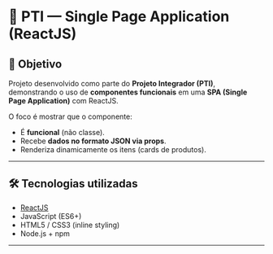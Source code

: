# 📌 PTI — Single Page Application (ReactJS)

## 🎯 Objetivo
Projeto desenvolvido como parte do **Projeto Integrador (PTI)**, demonstrando o uso de **componentes funcionais** em uma **SPA (Single Page Application)** com ReactJS.  

O foco é mostrar que o componente:
- É **funcional** (não classe).
- Recebe **dados no formato JSON via props**.
- Renderiza dinamicamente os itens (cards de produtos).

---

## 🛠️ Tecnologias utilizadas
- [ReactJS](https://reactjs.org/)
- JavaScript (ES6+)
- HTML5 / CSS3 (inline styling)
- Node.js + npm


---

